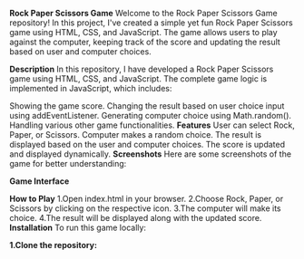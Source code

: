 **Rock Paper Scissors Game**
Welcome to the Rock Paper Scissors Game repository! In this project, I've created a simple yet fun Rock Paper Scissors game using HTML, CSS, and JavaScript. The game allows users to play against the computer, keeping track of the score and updating the result based on user and computer choices.

**Description**
In this repository, I have developed a Rock Paper Scissors game using HTML, CSS, and JavaScript. The complete game logic is implemented in JavaScript, which includes:

Showing the game score.
Changing the result based on user choice input using addEventListener.
Generating computer choice using Math.random().
Handling various other game functionalities.
**Features**
User can select Rock, Paper, or Scissors.
Computer makes a random choice.
The result is displayed based on the user and computer choices.
The score is updated and displayed dynamically.
**Screenshots**
Here are some screenshots of the game for better understanding:

**Game Interface**




**How to Play**
1.Open index.html in your browser.
2.Choose Rock, Paper, or Scissors by clicking on the respective icon.
3.The computer will make its choice.
4.The result will be displayed along with the updated score.
**Installation**
To run this game locally:

**1.Clone the repository:**

